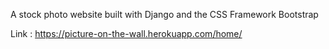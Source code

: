 A stock photo website built with Django and the CSS Framework Bootstrap

Link : https://picture-on-the-wall.herokuapp.com/home/
